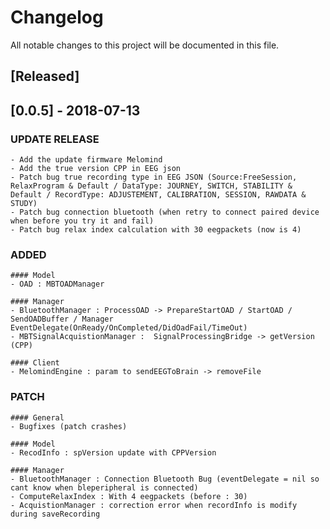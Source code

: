 # Changelog
All notable changes to this project will be documented in this file.

## [Released]

## [0.0.5] - 2018-07-13

### UPDATE RELEASE
    - Add the update firmware Melomind
    - Add the true version CPP in EEG json
    - Patch bug true recording type in EEG JSON (Source:FreeSession, RelaxProgram & Default / DataType: JOURNEY, SWITCH, STABILITY & Default / RecordType: ADJUSTEMENT, CALIBRATION, SESSION, RAWDATA & STUDY)
    - Patch bug connection bluetooth (when retry to connect paired device when before you try it and fail)
    - Patch bug relax index calculation with 30 eegpackets (now is 4)

### ADDED 
    #### Model
    - OAD : MBTOADManager
    
    #### Manager 
    - BluetoothManager : ProcessOAD -> PrepareStartOAD / StartOAD / SendOADBuffer / Manager EventDelegate(OnReady/OnCompleted/DidOadFail/TimeOut)
    - MBTSignalAcquistionManager :  SignalProcessingBridge -> getVersion (CPP)

    #### Client 
    - MelomindEngine : param to sendEEGToBrain -> removeFile
    
### PATCH
    #### General
    - Bugfixes (patch crashes)

    #### Model
    - RecodInfo : spVersion update with CPPVersion
    
    #### Manager
    - BluetoothManager : Connection Bluetooth Bug (eventDelegate = nil so cant know when bleperipheral is connected)
    - ComputeRelaxIndex : With 4 eegpackets (before : 30)
    - AcquistionManager : correction error when recordInfo is modify during saveRecording

